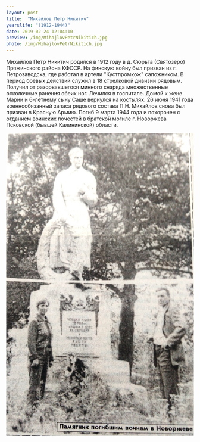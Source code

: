 ```yaml
---
layout: post
title:  "Михайлов Петр Никитич"
yearslife: "(1912-1944)"
date: 2019-02-24 12:04:10
preview: /img/MihajlovPetrNikitich.jpg
photo: /img/MihajlovPetrNikitich.jpg
---
```


Михайлов Петр Никитич родился в 1912 году в д. Сюрьга (Святозеро) Пряжинского района КФССР. На финскую войну был призван из г. Петрозаводска, где работал в артели "Кустпромкож" сапожником. В период боевых действий служил в 18 стрелковой дивизии рядовым. Получил от разорвавшегося минного снаряда множественные осколочные ранения обеих ног. Лечился в госпитале. Домой к жене Марии и 6-летнему сыну Саше вернулся на костылях. 26 июня 1941 года военнообязанный запаса рядового состава П.Н. Михайлов снова был призван в Красную Армию. Погиб 9 марта 1944 года и похоронен с отданием воинских почестей в братской могиле г. Новоржева Псковской (бывшей Калининской) области.

[<img src="/img/pamyatnik.jpg#thumbnail" alt="Пямятник погибшим воинам в Новоржеве" title="Пямятник погибшим воинам в Новоржеве">](/img/pamyatnik.jpg#thumbnail)